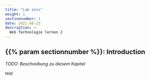 ```yaml
---
title: "Lab eins"
weight: 1
sectionnumber: 1
date: 2021-08-23
description: >
  Web Technologie lernen 2
---
```



## {{% param sectionnumber %}}: Introduction

_TODO: Beschreibung zu diesem Kapitel_

test